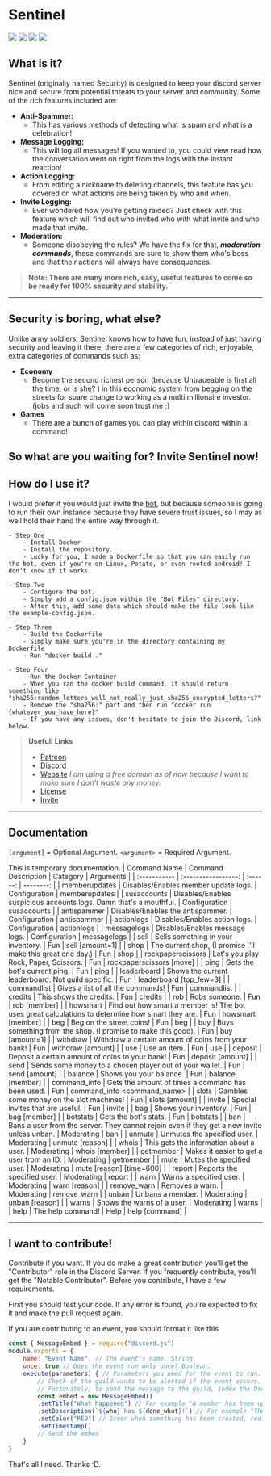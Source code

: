 # **Sentinel**
![](https://custom-icon-badges.herokuapp.com/github/stars/TheUntraceable/SentinelJS?logo=star)
[![](https://ptb.discord.com/api/guilds/813543866220806216/embed.png)](https://discord.gg/dYwHhQKxBs)
[![](https://custom-icon-badges.herokuapp.com/github/commit-activity/w/TheUntraceable/SentinelJS?style=plastic&logo=github)](https://github.com/TheUntraceable/SentinelJS)
[![](https://custom-icon-badges.herokuapp.com/github/last-commit/TheUntraceable/SentinelJS?style=plastic&logo=github)](https://github.com/TheUntraceable/SentinelJS)

## **What is it?**
Sentinel (originally named Security) is designed to keep your discord server nice and secure from potential threats to your server and community. Some of the rich  features included are: 

- **Anti-Spammer:**
    - This has various methods of detecting what is spam and what is a celebration!
- **Message Logging:**
    - This will log all messages! If you wanted to, you could view read how the conversation went on right from the logs with the instant reaction!
- **Action Logging:**
    - From editing a nickname to deleting channels, this feature has you covered on what actions are being taken by who and when.
- **Invite Logging:**
    - Ever wondered how you're getting raided? Just check with this feature which will find out who invited who with what invite and who made that invite.
- **Moderation:**
    - Someone disobeying the rules? We have the fix for that, ***moderation commands***, these commands are sure to show them who's boss and that their actions will always have consequences. 
> **Note: There are many more rich, easy, useful features to come so be ready for 100% security and stability.**
--------
## Security is boring, what else?
Unlike army soldiers, Sentinel knows how to have fun, instead of just having security and leaving it there, there are a few categories of rich, enjoyable, extra categories of commands such as:
- **Economy**
    - Become the second richest person (because Untraceable is first all the time, or is she? ) in this economic system from begging on the streets for spare change to working as a multi millionaire investor. (jobs and such will come soon trust me ;) 
- **Games**
    - There are a bunch of games you can play within discord within a command!

So what are you waiting for? Invite Sentinel now!
-
## How do I use it?
I would prefer if you would just invite the [bot](https://dsc.gg/security), but because someone is going to run their own instance because they have severe trust issues, so I may as well hold their hand the entire way through it.

    - Step One
        - Install Docker
        - Install the repository.
        - Lucky for you, I made a Dockerfile so that you can easily run the bot, even if you're on Linux, Potato, or even rooted android! I don't know if it works.

    - Step Two
        - Configure the bot.
        - Simply add a config.json within the "Bot Files" directory.
        - After this, add some data which should make the file look like the example-config.json.

    - Step Three
        - Build the Dockerfile
        - Simply make sure you're in the directory containing my Dockerfile
        - Run "docker build ."
      
    - Step Four
        - Run the Docker Container
        - When you ran the docker build command, it should return something like "sha256:random_letters_well_not_really_just_sha256_encrypted_letters?"
        - Remove the "sha256:" part and then run "docker run {whatever_you_have_here}"
        - If you have any issues, don't hesitate to join the Discord, link below.

> **Usefull Links**
> + [Patreon](https://www.patreon.com/user?u=50781264)
> + [Discord](https://discord.gg/dYwHhQKxBs)
> + [Website](https://sentinel.theuntraceable.tk) *I am using a free domain as of now because I want to make sure I don't waste any money.*
> + [License](https://github.com/TheUntraceable/SentinelJS/blob/e1e020bf80d79c692bf79c6491e21e364071623f/LICENSE.md)
> + [Invite](https://dsc.gg/security)

---
## Documentation

`[argument]` = Optional Argument.
`<argument>` = Required Argument.

This is temporary documentation.
| Command Name | Command Description | Category | Arguments |
| :----------- | :-----------------: | :------: | --------: |
| memberupdates | Disables/Enables member update logs. | Configuration | memberupdates <channel> |
| susaccounts | Disables/Enables suspicious accounts logs. Damn that's a mouthful. | Configuration | susaccounts <channel> |
| antispammer | Disables/Enables the antispammer. | Configuration | antispammer |
| actionlogs | Disables/Enables action logs. | Configuration | actionlogs <channel> | 
| messagelogs | Disables/Enables message logs. | Configuration | messagelogs <channel> |
| sell | Sells something in your inventory. | Fun | sell <item> [amount=1] |
| shop | The current shop, (I promise I'll make this great one day.) | Fun | shop | 
| rockpaperscissors | Let's you play Rock, Paper, Scissors. | Fun | rockpaperscissors [move] |
| ping | Gets the bot's current ping. | Fun | ping | 
| leaderboard | Shows the current leaderboard. Not guild specific. | Fun | leaderboard [top_few=3] |
| commandlist | Gives a list of all the commands! | Fun | commandlist |
| credits | This shows the credits. | Fun | credits |
| rob | Robs someone. | Fun | rob [member] |
| howsmart | Find out how smart a member is! The bot uses great calculations to determine how smart they are. | Fun | howsmart [member] |
| beg | Beg on the street coins! | Fun | beg |
| buy | Buys something from the shop. (I promise to make this good). | Fun | buy <item> [amount=1] |
| withdraw | Withdraw a certain amount of coins from your bank! | Fun | withdraw [amount] |
| use | Use an item. | Fun | use |
| deposit | Deposit a certain amount of coins to your bank! | Fun | deposit [amount] |
| send | Sends some money to a chosen player out of your wallet. | Fun | send <member> [amount] |
| balance | Shows you your balance. | Fun | balance [member] |
| command_info | Gets the amount of times a command has been used. | Fun | command_info <command_name> |
| slots | Gambles some money on the slot machines! | Fun | slots [amount] |
| invite | Special invites that are useful. | Fun | invite |
| bag | Shows your inventory. | Fun | bag [member] |
| botstats | Gets the bot's stats. | Fun | botstats |
| ban | Bans a user from the server. They cannot rejoin even if they get a new invite unless unban. | Moderating | ban <member> <reason> |
| unmute | Unmutes the specified user. | Moderating | unmute <member> [reason] |
| whois | This gets the information about a user. | Moderating | whois [member] |
| getmember | Makes it easier to get a user from an ID. | Moderating | getmember <id> |
| mute | Mutes the specified user. | Moderating | mute <member> [reason] [time=600] |
| report | Reports the specified user. | Moderating | report <member> <reason> |
| warn | Warns a specified user. | Moderating | warn <member> [reason] |
| remove_warn | Removes a warn. | Moderating | remove_warn <member> <warn> |
| unban | Unbans a member. | Moderating | unban <member> [reason] |
| warns | Shows the warns of a user. | Moderating | warns <member> |
| help | The help command! | Help | help [command] |

---
## I want to contribute!
Contribute if you want. If you do make a great contribution you'll get the "Contributor" role in the Discord Server. If you frequently contribute, you'll get the "Notable Contributor".
Before you contribute, I have a few requirements.

First you should test your code. If any error is found, you're expected to fix it and make the pull request again.

If you are contributing to an event, you should format it like this 
```javascript
const { MessageEmbed } = require("discord.js")
module.exports = {
    name: "Event Name", // The event's name. String.
    once: true // Does the event run only once? Boolean.
    execute(parameters) { // Parameters you need for the event to run.
        // Check if the guild wants to be alerted if the event occurs.
        // Fortunately, to send the message to the guild, index the Document with the event type (changes to guild channels are stuff are actionLogs, member updates are memberUpdates, etc.)
        const embed = new MessageEmbed()
        .setTitle("What happened") // For example "A member has been updated!" or "A member has left!"
        .setDescription(`${who} has ${done_what}!`) // For example "The Untraceable has deleted #general"
        .setColor("RED") // Green when something has been created, red when something has been deleted, yellow when something is modified.
        .setTimestamp()
        // Send the embed
    }
}
```
That's all I need. Thanks :D.